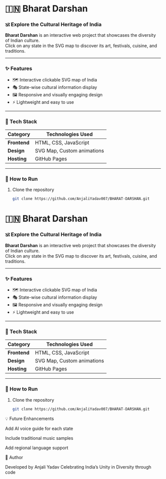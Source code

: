 # 🇮🇳 Bharat Darshan

### 🕉️ Explore the Cultural Heritage of India

**Bharat Darshan** is an interactive web project that showcases the diversity of Indian culture.  
Click on any state in the SVG map to discover its art, festivals, cuisine, and traditions.

---

### ✨ Features
- 🗺️ Interactive clickable SVG map of India  
- 🎭 State-wise cultural information display  
- 🖼️ Responsive and visually engaging design  
- ⚡ Lightweight and easy to use  

---

### 🧰 Tech Stack
| Category | Technologies Used |
|-----------|-------------------|
| **Frontend** | HTML, CSS, JavaScript |
| **Design** | SVG Map, Custom animations |
| **Hosting** | GitHub Pages |

---

### 🚀 How to Run
1. Clone the repository  
   ```bash
   git clone https://github.com/AnjaliYadav007/BHARAT-DARSHAN.git
# 🇮🇳 Bharat Darshan

### 🕉️ Explore the Cultural Heritage of India

**Bharat Darshan** is an interactive web project that showcases the diversity of Indian culture.  
Click on any state in the SVG map to discover its art, festivals, cuisine, and traditions.

---

### ✨ Features
- 🗺️ Interactive clickable SVG map of India  
- 🎭 State-wise cultural information display  
- 🖼️ Responsive and visually engaging design  
- ⚡ Lightweight and easy to use  

---

### 🧰 Tech Stack
| Category | Technologies Used |
|-----------|-------------------|
| **Frontend** | HTML, CSS, JavaScript |
| **Design** | SVG Map, Custom animations |
| **Hosting** | GitHub Pages |

---

### 🚀 How to Run
1. Clone the repository  
   ```bash
   git clone https://github.com/AnjaliYadav007/BHARAT-DARSHAN.git

💡 Future Enhancements

Add AI voice guide for each state

Include traditional music samples

Add regional language support

🙌 Author

Developed by Anjali Yadav
Celebrating India’s Unity in Diversity through code

